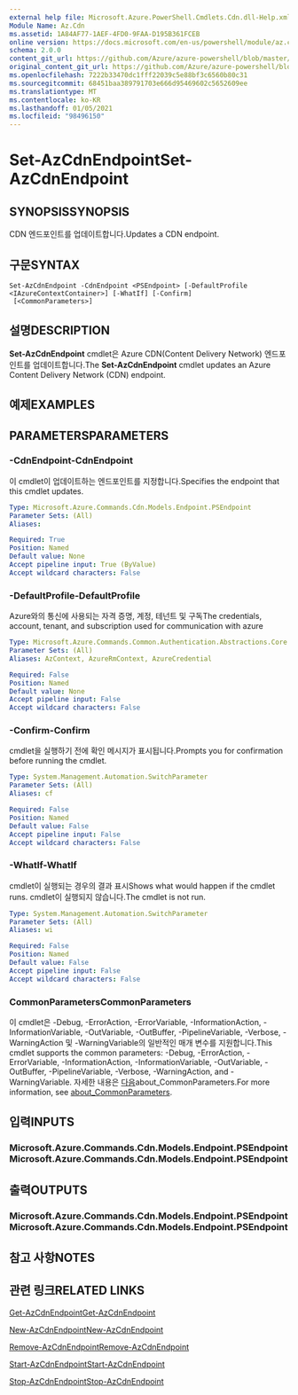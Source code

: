 ```yaml
---
external help file: Microsoft.Azure.PowerShell.Cmdlets.Cdn.dll-Help.xml
Module Name: Az.Cdn
ms.assetid: 1A84AF77-1AEF-4FD0-9FAA-D195B361FCEB
online version: https://docs.microsoft.com/en-us/powershell/module/az.cdn/set-azcdnendpoint
schema: 2.0.0
content_git_url: https://github.com/Azure/azure-powershell/blob/master/src/Cdn/Cdn/help/Set-AzCdnEndpoint.md
original_content_git_url: https://github.com/Azure/azure-powershell/blob/master/src/Cdn/Cdn/help/Set-AzCdnEndpoint.md
ms.openlocfilehash: 7222b33470dc1fff22039c5e88bf3c6560b80c31
ms.sourcegitcommit: 68451baa389791703e666d95469602c5652609ee
ms.translationtype: MT
ms.contentlocale: ko-KR
ms.lasthandoff: 01/05/2021
ms.locfileid: "98496150"
---
```

# <span data-ttu-id="7728f-101">Set-AzCdnEndpoint</span><span class="sxs-lookup"><span data-stu-id="7728f-101">Set-AzCdnEndpoint</span></span>

## <span data-ttu-id="7728f-102">SYNOPSIS</span><span class="sxs-lookup"><span data-stu-id="7728f-102">SYNOPSIS</span></span>
<span data-ttu-id="7728f-103">CDN 엔드포인트를 업데이트합니다.</span><span class="sxs-lookup"><span data-stu-id="7728f-103">Updates a CDN endpoint.</span></span>

## <span data-ttu-id="7728f-104">구문</span><span class="sxs-lookup"><span data-stu-id="7728f-104">SYNTAX</span></span>

```
Set-AzCdnEndpoint -CdnEndpoint <PSEndpoint> [-DefaultProfile <IAzureContextContainer>] [-WhatIf] [-Confirm]
 [<CommonParameters>]
```

## <span data-ttu-id="7728f-105">설명</span><span class="sxs-lookup"><span data-stu-id="7728f-105">DESCRIPTION</span></span>
<span data-ttu-id="7728f-106">**Set-AzCdnEndpoint** cmdlet은 Azure CDN(Content Delivery Network) 엔드포인트를 업데이트합니다.</span><span class="sxs-lookup"><span data-stu-id="7728f-106">The **Set-AzCdnEndpoint** cmdlet updates an Azure Content Delivery Network (CDN) endpoint.</span></span>

## <span data-ttu-id="7728f-107">예제</span><span class="sxs-lookup"><span data-stu-id="7728f-107">EXAMPLES</span></span>

## <span data-ttu-id="7728f-108">PARAMETERS</span><span class="sxs-lookup"><span data-stu-id="7728f-108">PARAMETERS</span></span>

### <span data-ttu-id="7728f-109">-CdnEndpoint</span><span class="sxs-lookup"><span data-stu-id="7728f-109">-CdnEndpoint</span></span>
<span data-ttu-id="7728f-110">이 cmdlet이 업데이트하는 엔드포인트를 지정합니다.</span><span class="sxs-lookup"><span data-stu-id="7728f-110">Specifies the endpoint that this cmdlet updates.</span></span>

```yaml
Type: Microsoft.Azure.Commands.Cdn.Models.Endpoint.PSEndpoint
Parameter Sets: (All)
Aliases:

Required: True
Position: Named
Default value: None
Accept pipeline input: True (ByValue)
Accept wildcard characters: False
```

### <span data-ttu-id="7728f-111">-DefaultProfile</span><span class="sxs-lookup"><span data-stu-id="7728f-111">-DefaultProfile</span></span>
<span data-ttu-id="7728f-112">Azure와의 통신에 사용되는 자격 증명, 계정, 테넌트 및 구독</span><span class="sxs-lookup"><span data-stu-id="7728f-112">The credentials, account, tenant, and subscription used for communication with azure</span></span>

```yaml
Type: Microsoft.Azure.Commands.Common.Authentication.Abstractions.Core.IAzureContextContainer
Parameter Sets: (All)
Aliases: AzContext, AzureRmContext, AzureCredential

Required: False
Position: Named
Default value: None
Accept pipeline input: False
Accept wildcard characters: False
```

### <span data-ttu-id="7728f-113">-Confirm</span><span class="sxs-lookup"><span data-stu-id="7728f-113">-Confirm</span></span>
<span data-ttu-id="7728f-114">cmdlet을 실행하기 전에 확인 메시지가 표시됩니다.</span><span class="sxs-lookup"><span data-stu-id="7728f-114">Prompts you for confirmation before running the cmdlet.</span></span>

```yaml
Type: System.Management.Automation.SwitchParameter
Parameter Sets: (All)
Aliases: cf

Required: False
Position: Named
Default value: False
Accept pipeline input: False
Accept wildcard characters: False
```

### <span data-ttu-id="7728f-115">-WhatIf</span><span class="sxs-lookup"><span data-stu-id="7728f-115">-WhatIf</span></span>
<span data-ttu-id="7728f-116">cmdlet이 실행되는 경우의 결과 표시</span><span class="sxs-lookup"><span data-stu-id="7728f-116">Shows what would happen if the cmdlet runs.</span></span>
<span data-ttu-id="7728f-117">cmdlet이 실행되지 않습니다.</span><span class="sxs-lookup"><span data-stu-id="7728f-117">The cmdlet is not run.</span></span>

```yaml
Type: System.Management.Automation.SwitchParameter
Parameter Sets: (All)
Aliases: wi

Required: False
Position: Named
Default value: False
Accept pipeline input: False
Accept wildcard characters: False
```

### <span data-ttu-id="7728f-118">CommonParameters</span><span class="sxs-lookup"><span data-stu-id="7728f-118">CommonParameters</span></span>
<span data-ttu-id="7728f-119">이 cmdlet은 -Debug, -ErrorAction, -ErrorVariable, -InformationAction, -InformationVariable, -OutVariable, -OutBuffer, -PipelineVariable, -Verbose, -WarningAction 및 -WarningVariable의 일반적인 매개 변수를 지원합니다.</span><span class="sxs-lookup"><span data-stu-id="7728f-119">This cmdlet supports the common parameters: -Debug, -ErrorAction, -ErrorVariable, -InformationAction, -InformationVariable, -OutVariable, -OutBuffer, -PipelineVariable, -Verbose, -WarningAction, and -WarningVariable.</span></span> <span data-ttu-id="7728f-120">자세한 내용은 [다음](http://go.microsoft.com/fwlink/?LinkID=113216)about_CommonParameters.</span><span class="sxs-lookup"><span data-stu-id="7728f-120">For more information, see [about_CommonParameters](http://go.microsoft.com/fwlink/?LinkID=113216).</span></span>

## <span data-ttu-id="7728f-121">입력</span><span class="sxs-lookup"><span data-stu-id="7728f-121">INPUTS</span></span>

### <span data-ttu-id="7728f-122">Microsoft.Azure.Commands.Cdn.Models.Endpoint.PSEndpoint</span><span class="sxs-lookup"><span data-stu-id="7728f-122">Microsoft.Azure.Commands.Cdn.Models.Endpoint.PSEndpoint</span></span>

## <span data-ttu-id="7728f-123">출력</span><span class="sxs-lookup"><span data-stu-id="7728f-123">OUTPUTS</span></span>

### <span data-ttu-id="7728f-124">Microsoft.Azure.Commands.Cdn.Models.Endpoint.PSEndpoint</span><span class="sxs-lookup"><span data-stu-id="7728f-124">Microsoft.Azure.Commands.Cdn.Models.Endpoint.PSEndpoint</span></span>

## <span data-ttu-id="7728f-125">참고 사항</span><span class="sxs-lookup"><span data-stu-id="7728f-125">NOTES</span></span>

## <span data-ttu-id="7728f-126">관련 링크</span><span class="sxs-lookup"><span data-stu-id="7728f-126">RELATED LINKS</span></span>

[<span data-ttu-id="7728f-127">Get-AzCdnEndpoint</span><span class="sxs-lookup"><span data-stu-id="7728f-127">Get-AzCdnEndpoint</span></span>](./Get-AzCdnEndpoint.md)

[<span data-ttu-id="7728f-128">New-AzCdnEndpoint</span><span class="sxs-lookup"><span data-stu-id="7728f-128">New-AzCdnEndpoint</span></span>](./New-AzCdnEndpoint.md)

[<span data-ttu-id="7728f-129">Remove-AzCdnEndpoint</span><span class="sxs-lookup"><span data-stu-id="7728f-129">Remove-AzCdnEndpoint</span></span>](./Remove-AzCdnEndpoint.md)

[<span data-ttu-id="7728f-130">Start-AzCdnEndpoint</span><span class="sxs-lookup"><span data-stu-id="7728f-130">Start-AzCdnEndpoint</span></span>](./Start-AzCdnEndpoint.md)

[<span data-ttu-id="7728f-131">Stop-AzCdnEndpoint</span><span class="sxs-lookup"><span data-stu-id="7728f-131">Stop-AzCdnEndpoint</span></span>](./Stop-AzCdnEndpoint.md)


